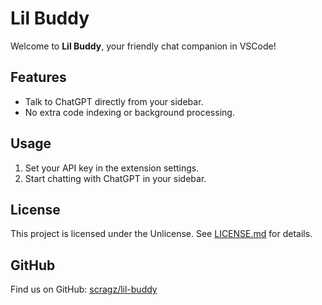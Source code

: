 # Lil Buddy

Welcome to **Lil Buddy**, your friendly chat companion in VSCode!

## Features
- Talk to ChatGPT directly from your sidebar.
- No extra code indexing or background processing.

## Usage
1. Set your API key in the extension settings.
2. Start chatting with ChatGPT in your sidebar.

## License
This project is licensed under the Unlicense. See [LICENSE.md](LICENSE.md) for details.

## GitHub
Find us on GitHub: [scragz/lil-buddy](https://github.com/scragz/lil-buddy)
